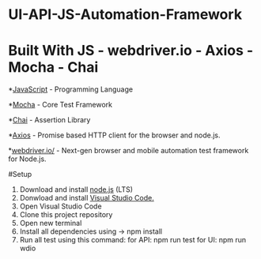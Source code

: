# UI-API-JS-Automation-Framework

# Built With JS - webdriver.io - Axios - Mocha - Chai

\*<a href="https://developer.mozilla.org/en-US/docs/Web/JavaScript">JavaScript</a> - Programming Language

\*<a href="https://mochajs.org/">Mocha</a> - Core Test Framework

\*<a href="https://www.chaijs.com/">Chai</a> - Assertion Library

\*<a href="https://github.com/axios/axios">Axios</a> - Promise based HTTP client for the browser and node.js.

\*<a href="https://webdriver.io/">webdriver.io/</a> - Next-gen browser and mobile automation test framework for Node.js.

#Setup

1. Download and install <a href="https://nodejs.org/en/download/">node.js</a> (LTS)
2. Donwload and install <a href="https://code.visualstudio.com/download">Visual Studio Code.</a>
3. Open Visual Studio Code
4. Clone this project repository
5. Open new terminal
6. Install all dependencies using -> npm install
7. Run all test using this command: 
    for API: npm run test 
    for UI:  npm run wdio
